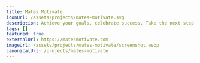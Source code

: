 ```yaml
---
title: Mates Motivate
iconUrl: /assets/projects/mates-motivate.svg
description: Achieve your goals, celebrate success. Take the next step in finding your motivation and completing your goals. We have found in our own lives, the best motivator there is are your mates.
tags: []
featured: true
externalUrl: https://matesmotivate.com
imageUrl: /assets/projects/mates-motivate/screenshot.webp
canonicalUrl: /projects/mates-motivate
---
```

